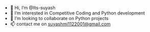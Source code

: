 - 👋 Hi, I’m @Its-suyash
- 👀 I’m interested in Competitive Coding and Python development
- 💞️ I’m looking to collaborate on Python projects 
- 📫 contact me on suyashmi1122001@gmail.com 

<!---
Its-suyash/Its-suyash is a ✨ special ✨ repository because its `README.md` (this file) appears on your GitHub profile.
You can click the Preview link to take a look at your changes.
--->
